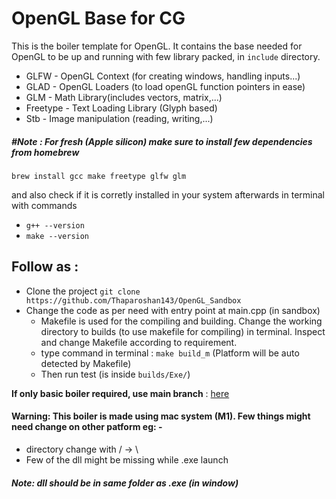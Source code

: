 # OpenGL Base for CG

This is the boiler template for OpenGL. It contains the base needed for OpenGL to be up and running with few library packed, in <code>include</code> directory. 

  - GLFW - OpenGL Context (for creating windows, handling inputs...)
  - GLAD - OpenGL Loaders (to load openGL function pointers in ease)
  - GLM - Math Library(includes vectors, matrix,...)
  - Freetype - Text Loading Library (Glyph based)
  - Stb - Image manipulation (reading, writing,...)

##### #Note : For fresh (Apple silicon) make sure to install few dependencies from homebrew
`brew install gcc make freetype glfw glm`

and also check if it is corretly installed in your system afterwards in terminal with commands
- `g++ --version`
- `make --version`

## Follow as :
- Clone the project `git clone https://github.com/Thaparoshan143/OpenGL_Sandbox`
- Change the code as per need with entry point at main.cpp (in sandbox)
  - Makefile is used for the compiling and building. Change the working directory to builds (to use makefile for compiling) in terminal. Inspect and change Makefile according to requirement.
  - type command in terminal : `make build_m` (Platform will be auto detected by Makefile)
  - Then run test (is inside `builds/Exe/`)

**If only basic boiler required, use main branch** : [here](https://github.com/Thaparoshan143/OpenGL_Sandbox)

#### Warning: This boiler is made using mac system (M1). Few things might need change on other patform eg: -
- directory change with / $\rightarrow$ \
- Few of the dll might be missing while .exe launch

<h5>Note: dll should be in same folder as .exe (in window)<h5>